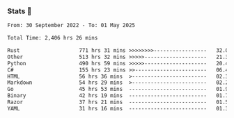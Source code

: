 ### Stats 👋
<!--START_SECTION:waka-->

```txt
From: 30 September 2022 - To: 01 May 2025

Total Time: 2,406 hrs 26 mins

Rust                   771 hrs 31 mins >>>>>>>>-----------------   32.06 %
Other                  513 hrs 32 mins >>>>>--------------------   21.34 %
Python                 490 hrs 59 mins >>>>>--------------------   20.40 %
C#                     155 hrs 23 mins >>-----------------------   06.46 %
HTML                   56 hrs 36 mins  >------------------------   02.35 %
Markdown               54 hrs 29 mins  >------------------------   02.26 %
Go                     45 hrs 53 mins  -------------------------   01.91 %
Binary                 42 hrs 19 mins  -------------------------   01.76 %
Razor                  37 hrs 21 mins  -------------------------   01.55 %
YAML                   31 hrs 16 mins  -------------------------   01.30 %
```

<!--END_SECTION:waka-->

<!--
**buhaytza2005/buhaytza2005** is a ✨ _special_ ✨ repository because its `README.md` (this file) appears on your GitHub profile.

Here are some ideas to get you started:

- 🔭 I’m currently working on ...
- 🌱 I’m currently learning ...
- 👯 I’m looking to collaborate on ...
- 🤔 I’m looking for help with ...
- 💬 Ask me about ...
- 📫 How to reach me: ...
- 😄 Pronouns: ...
- ⚡ Fun fact: ...
-->


